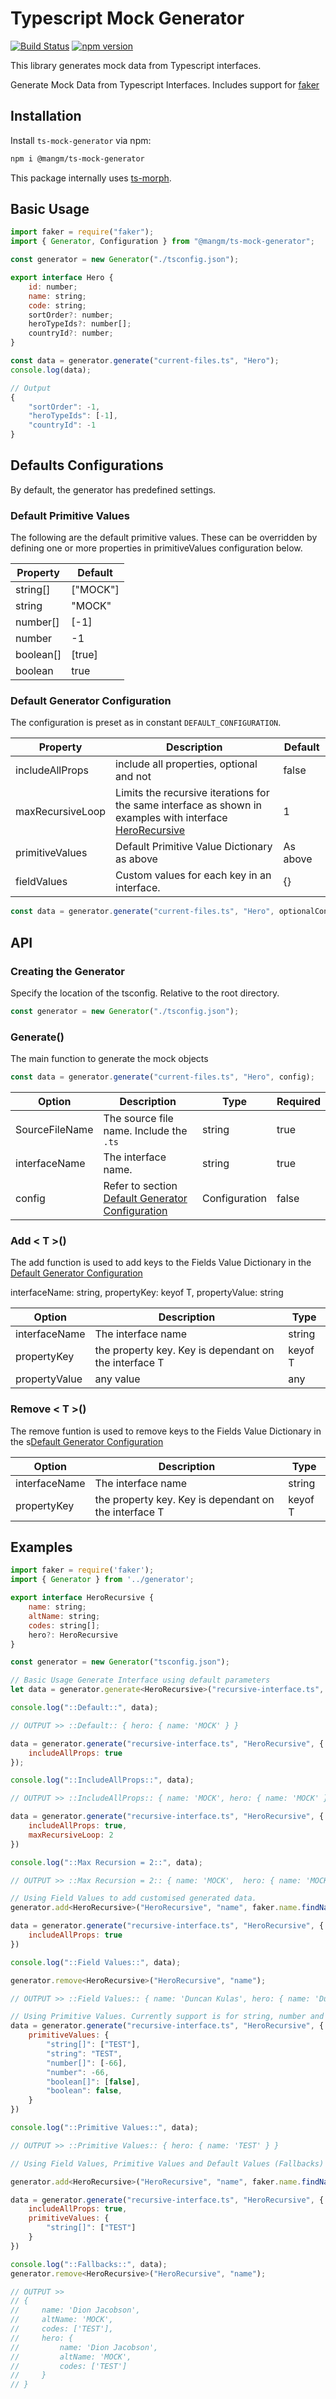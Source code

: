 
# Typescript Mock Generator

[![Build Status](https://travis-ci.com/Matju-M/Mang.Mock-Generator.svg?token=6znnpbkcfbTWdET8AcgS&branch=master)](https://travis-ci.com/Matju-M/Mang.Mock-Generator)
[![npm version](https://img.shields.io/npm/v/@mangm/ts-mock-generator.svg)](https://www.npmjs.com/package/@mangm/ts-mock-generator)

This library generates mock data from Typescript interfaces.

Generate Mock Data from Typescript Interfaces. Includes support for [faker](https://www.npmjs.com/package/faker)

## Installation

Install `ts-mock-generator` via npm:

```bash
npm i @mangm/ts-mock-generator
```

This package internally uses [ts-morph](https://github.com/dsherret/ts-morph).

## Basic Usage

```js
import faker = require("faker");
import { Generator, Configuration } from "@mangm/ts-mock-generator";

const generator = new Generator("./tsconfig.json");

export interface Hero {
    id: number;
    name: string;
    code: string;
    sortOrder?: number;
    heroTypeIds?: number[];
    countryId?: number;
}

const data = generator.generate("current-files.ts", "Hero");
console.log(data);

// Output
{
    "sortOrder": -1,
    "heroTypeIds": [-1],
    "countryId": -1
}

```

## Defaults Configurations

By default, the generator has predefined settings.

### Default Primitive Values

The following are the default primitive values. These can be overridden
by defining one or more properties in primitiveValues configuration below.

| Property  | Default  |
|-----------|----------|
| string[]  | ["MOCK"] |
| string    | "MOCK"   |
| number[]  | [-1]     |
| number    | -1       |
| boolean[] | [true]   |
| boolean   | true     |

### Default Generator Configuration

The configuration is preset as in constant `DEFAULT_CONFIGURATION`.

| Property         | Description                                                                                                           | Default  |
|------------------|-----------------------------------------------------------------------------------------------------------------------|----------|
| includeAllProps  | include all properties, optional and not                                                                              | false    |
| maxRecursiveLoop | Limits the recursive iterations for the same interface as shown in examples with interface [HeroRecursive](#Examples) | 1        |
| primitiveValues  | Default Primitive Value Dictionary as above                                                                           | As above |
| fieldValues      | Custom values for each key in an interface.                                                                           | {}       |

```js
const data = generator.generate("current-files.ts", "Hero", optionalConfig);
```

## API

### Creating the Generator

Specify the location of the tsconfig. Relative to the root directory.

```js
const generator = new Generator("./tsconfig.json");
```

### Generate()

 The main function to generate the mock objects

 ```js
 const data = generator.generate("current-files.ts", "Hero", config);
 ```

| Option         | Description                                                                          | Type          | Required |
|----------------|--------------------------------------------------------------------------------------|---------------|----------|
| SourceFileName | The source file name. Include the `.ts`                                              | string        | true     |
| interfaceName  | The interface name.                                                                  | string        | true     |
| config         | Refer to section [Default Generator Configuration](#Default-Generator-Configuration) | Configuration | false    |

### Add < T >()

The add function is used to add keys to the Fields Value Dictionary in the [Default Generator Configuration](#Default-Generator-Configuration)

interfaceName: string, propertyKey: keyof T, propertyValue: string

| Option        | Description                                           | Type    |
|---------------|-------------------------------------------------------|---------|
| interfaceName | The interface name                                    | string  |
| propertyKey   | the property key. Key is dependant on the interface T | keyof T |
| propertyValue | any value                                             | any     |

### Remove < T >()

The remove funtion is used to remove keys to the Fields Value Dictionary in the s[Default Generator Configuration](#Default-Generator-Configuration)

| Option        | Description                                           | Type    |
|---------------|-------------------------------------------------------|---------|
| interfaceName | The interface name                                    | string  |
| propertyKey   | the property key. Key is dependant on the interface T | keyof T |

## Examples

```js
import faker = require('faker');
import { Generator } from '../generator';

export interface HeroRecursive {
    name: string;
    altName: string;
    codes: string[];
    hero?: HeroRecursive
}

const generator = new Generator("tsconfig.json");

// Basic Usage Generate Interface using default parameters
let data = generator.generate<HeroRecursive>("recursive-interface.ts", "HeroRecursive");

console.log("::Default::", data);

// OUTPUT >> ::Default:: { hero: { name: 'MOCK' } }
```

```js
data = generator.generate("recursive-interface.ts", "HeroRecursive", {
    includeAllProps: true
});

console.log("::IncludeAllProps::", data);

// OUTPUT >> ::IncludeAllProps:: { name: 'MOCK', hero: { name: 'MOCK' } }

```

```js
data = generator.generate("recursive-interface.ts", "HeroRecursive", {
    includeAllProps: true,
    maxRecursiveLoop: 2
})

console.log("::Max Recursion = 2::", data);

// OUTPUT >> ::Max Recursion = 2:: { name: 'MOCK',  hero: { name: 'MOCK', hero: { name: 'MOCK' } } }
```

```js
// Using Field Values to add customised generated data.
generator.add<HeroRecursive>("HeroRecursive", "name", faker.name.findName());

data = generator.generate("recursive-interface.ts", "HeroRecursive", {
    includeAllProps: true
})

console.log("::Field Values::", data);

generator.remove<HeroRecursive>("HeroRecursive", "name");

// OUTPUT >> ::Field Values:: { name: 'Duncan Kulas', hero: { name: 'Duncan Kulas' } }
```

```js
// Using Primitive Values. Currently support is for string, number and boolean
data = generator.generate("recursive-interface.ts", "HeroRecursive", {
    primitiveValues: {
        "string[]": ["TEST"],
        "string": "TEST",
        "number[]": [-66],
        "number": -66,
        "boolean[]": [false],
        "boolean": false,
    }
})

console.log("::Primitive Values::", data);

// OUTPUT >> ::Primitive Values:: { hero: { name: 'TEST' } }
```

```js
// Using Field Values, Primitive Values and Default Values (Fallbacks)

generator.add<HeroRecursive>("HeroRecursive", "name", faker.name.findName());

data = generator.generate("recursive-interface.ts", "HeroRecursive", {
    includeAllProps: true,
    primitiveValues: {
        "string[]": ["TEST"]
    }
})

console.log("::Fallbacks::", data);
generator.remove<HeroRecursive>("HeroRecursive", "name");

// OUTPUT >>
// {
//     name: 'Dion Jacobson',
//     altName: 'MOCK',
//     codes: ['TEST'],
//     hero: {
//         name: 'Dion Jacobson',
//         altName: 'MOCK',
//         codes: ['TEST']
//     }
// }

```
